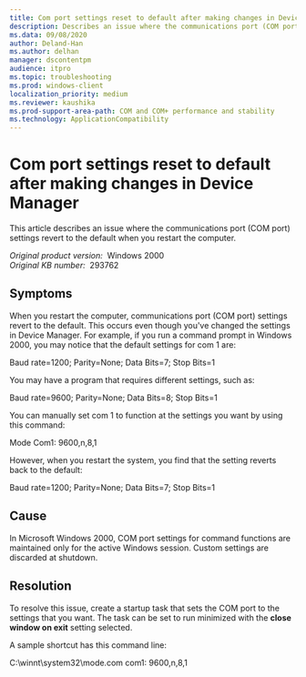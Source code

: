 ```yaml
---
title: Com port settings reset to default after making changes in Device Manager
description: Describes an issue where the communications port (COM port) settings revert to the default when you restart the computer.
ms.data: 09/08/2020
author: Deland-Han
ms.author: delhan
manager: dscontentpm
audience: itpro
ms.topic: troubleshooting
ms.prod: windows-client
localization_priority: medium
ms.reviewer: kaushika
ms.prod-support-area-path: COM and COM+ performance and stability
ms.technology: ApplicationCompatibility
---
```

# Com port settings reset to default after making changes in Device Manager

This article describes an issue where the communications port (COM port) settings revert to the default when you restart the computer.

_Original product version:_ &nbsp;Windows 2000  
_Original KB number:_ &nbsp;293762

## Symptoms

When you restart the computer, communications port (COM port) settings revert to the default. This occurs even though you've changed the settings in Device Manager. For example, if you run a command prompt in Windows 2000, you may notice that the default settings for com 1 are:

Baud rate=1200; Parity=None; Data Bits=7; Stop Bits=1

You may have a program that requires different settings, such as:

Baud rate=9600; Parity=None; Data Bits=8; Stop Bits=1

You can manually set com 1 to function at the settings you want by using this command:

Mode Com1: 9600,n,8,1 

However, when you restart the system, you find that the setting reverts back to the default:

Baud rate=1200; Parity=None; Data Bits=7; Stop Bits=1

## Cause

In Microsoft Windows 2000, COM port settings for command functions are maintained only for the active Windows session. Custom settings are discarded at shutdown.

## Resolution

To resolve this issue, create a startup task that sets the COM port to the settings that you want. The task can be set to run minimized with the **close window on exit** setting selected.

A sample shortcut has this command line:

C:\winnt\system32\mode.com com1: 9600,n,8,1
